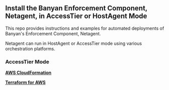 ## Install the Banyan Enforcement Component, Netagent, in AccessTier or HostAgent Mode

This repo provides instructions and examples for automated deployments of Banyan's Enforcement Component, Netagent. 

Netagent can run in HostAgent or AccessTier mode using various orchestration platforms.


### AccessTier Mode

**[AWS CloudFormation](cloudformation)**

**[Terraform for AWS](terraform)**

